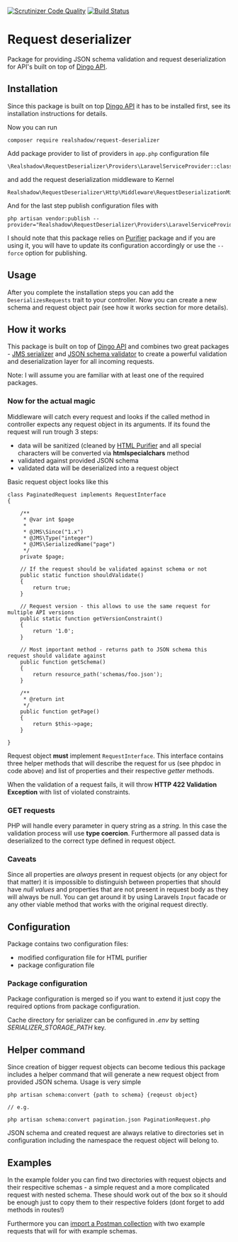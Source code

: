 [![Scrutinizer Code Quality](https://scrutinizer-ci.com/g/realshadow/request-deserializer/badges/quality-score.png?b=master)](https://scrutinizer-ci.com/g/realshadow/request-deserializer/?branch=master)
[![Build Status](https://scrutinizer-ci.com/g/realshadow/request-deserializer/badges/build.png?b=master)](https://scrutinizer-ci.com/g/realshadow/request-deserializer/build-status/master)

# Request deserializer

Package for providing JSON schema validation and request deserialization for API's built on top of [Dingo API](https://github.com/dingo/api).


## Installation

Since this package is built on top [Dingo API](https://github.com/dingo/api) it has to be installed first, see its installation instructions for details.

Now you can run

```
composer require realshadow/request-deserializer
```

Add package provider to list of providers in `app.php` configuration file

```
\Realshadow\RequestDeserializer\Providers\LaravelServiceProvider::class
``` 

and add the request deserialization middleware to Kernel

```
Realshadow\RequestDeserializer\Http\Middleware\RequestDeserializationMiddleware
```

And for the last step publish configuration files with

```
php artisan vendor:publish --provider="Realshadow\RequestDeserializer\Providers\LaravelServiceProvider"
```

I should note that this package relies on [Purifier](https://github.com/mewebstudio/Purifier) package and if you are using it, you will have to update its configuration accordingly or use
the `--force` option for publishing.

## Usage

After you complete the installation steps you can add the `DeserializesRequests` trait to your controller. 
Now you can create a new schema and request object pair (see how it works section for more details). 


## How it works

This package is built on top of [Dingo API](https://github.com/dingo/api) and combines two 
great packages - [JMS serializer](https://github.com/schmittjoh/serializer) and 
[JSON schema validator](https://github.com/justinrainbow/json-schema) to create a powerful validation and deserialization 
layer for all incoming requests.

Note: I will assume you are familiar with at least one of the required packages.

### Now for the actual magic

Middleware will catch every request and looks if the called method in controller expects any request object in its arguments. If its found the
request will run trough 3 steps:

 - data will be sanitized (cleaned by [HTML Purifier](https://github.com/mewebstudio/Purifier) and all special characters will be converted via **htmlspecialchars** method
 - validated against provided JSON schema
 - validated data will be deserialized into a request object
 
Basic request object looks like this

```
class PaginatedRequest implements RequestInterface
{

    /**
     * @var int $page
     *
     * @JMS\Since("1.x")
     * @JMS\Type("integer")
     * @JMS\SerializedName("page")
     */
    private $page;

    // If the request should be validated against schema or not
    public static function shouldValidate()
    {
        return true;
    }

    // Request version - this allows to use the same request for multiple API versions
    public static function getVersionConstraint()
    {
        return '1.0';
    }

    // Most important method - returns path to JSON schema this request should validate against
    public function getSchema()
    {
        return resource_path('schemas/foo.json');
    }
    
    /**
     * @return int
     */
    public function getPage()
    {
        return $this->page;
    }
    
}
```

Request object **must** implement `RequestInterface`. This interface contains three helper methods that will describe
the request for us (see phpdoc in code above) and list of properties and their respective *getter* methods.

When the validation of a request fails, it will throw **HTTP 422 Validation Exception** with list of violated constraints.

### GET requests

PHP will handle every parameter in query string as a *string*. In this case the validation process will use **type coercion**. Furthermore all passed data is deserialized
to the correct type defined in request object.

### Caveats

Since all properties are *always* present in request objects (or any object for that matter) it is impossible to distinguish between properties that should have *null values* and properties
that are not present in request body as they will always be null. You can get around it by using Laravels `Input` facade or any other viable method that works with the original request
directly.

## Configuration

Package contains two configuration files: 
 
 - modified configuration file for HTML purifier
 - package configuration file
 
### Package configuration

Package configuration is merged so if you want to extend it just copy the required options from package configuration. 

Cache directory for serializer can be configured in *.env* by setting *SERIALIZER_STORAGE_PATH* key.

## Helper command

Since creation of bigger request objects can become tedious this package includes a helper command that will generate a new request object from provided JSON schema. 
Usage is very simple

```
php artisan schema:convert {path to schema} {reqeust object}

// e.g.

php artisan schema:convert pagination.json PaginationRequest.php
```

JSON schema and created request are always relative to directories set in configuration including the namespace the request object will belong to.

## Examples

In the example folder you can find two directories with request objects and their respecitive schemas - a simple request and a more complicated request with nested schema. These should work out of the box so it should
be enough just to copy them to their respective folders (dont forget to add methods in routes!)

Furthermore you can [import a Postman collection](https://documenter.getpostman.com/view/273296/request-deserializer/6fVVjhS) with two example requests that will for with example schemas.
